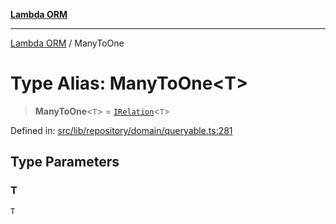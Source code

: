 [**Lambda ORM**](../README.md)

***

[Lambda ORM](../README.md) / ManyToOne

# Type Alias: ManyToOne\<T\>

> **ManyToOne**\<`T`\> = [`IRelation`](../interfaces/IRelation.md)\<`T`\>

Defined in: [src/lib/repository/domain/queryable.ts:281](https://github.com/lambda-orm/lambdaorm-base/blob/54d568062b637a6aed5442a048b140146d1f573b/src/lib/repository/domain/queryable.ts#L281)

## Type Parameters

### T

`T`
